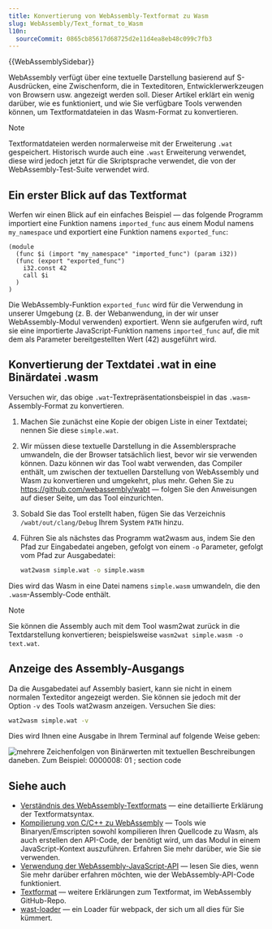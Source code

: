 ```yaml
---
title: Konvertierung von WebAssembly-Textformat zu Wasm
slug: WebAssembly/Text_format_to_Wasm
l10n:
  sourceCommit: 0865cb85617d68725d2e11d4ea8eb48c099c7fb3
---
```


{{WebAssemblySidebar}}

WebAssembly verfügt über eine textuelle Darstellung basierend auf S-Ausdrücken, eine Zwischenform, die in Texteditoren, Entwicklerwerkzeugen von Browsern usw. angezeigt werden soll. Dieser Artikel erklärt ein wenig darüber, wie es funktioniert, und wie Sie verfügbare Tools verwenden können, um Textformatdateien in das Wasm-Format zu konvertieren.

> [!NOTE]
> Textformatdateien werden normalerweise mit der Erweiterung `.wat` gespeichert. Historisch wurde auch eine `.wast` Erweiterung verwendet, diese wird jedoch jetzt für die Skriptsprache verwendet, die von der WebAssembly-Test-Suite verwendet wird.

## Ein erster Blick auf das Textformat

Werfen wir einen Blick auf ein einfaches Beispiel — das folgende Programm importiert eine Funktion namens `imported_func` aus einem Modul namens `my_namespace` und exportiert eine Funktion namens `exported_func`:

```wasm
(module
  (func $i (import "my_namespace" "imported_func") (param i32))
  (func (export "exported_func")
    i32.const 42
    call $i
  )
)
```

Die WebAssembly-Funktion `exported_func` wird für die Verwendung in unserer Umgebung (z. B. der Webanwendung, in der wir unser WebAssembly-Modul verwenden) exportiert. Wenn sie aufgerufen wird, ruft sie eine importierte JavaScript-Funktion namens `imported_func` auf, die mit dem als Parameter bereitgestellten Wert (42) ausgeführt wird.

## Konvertierung der Textdatei .wat in eine Binärdatei .wasm

Versuchen wir, das obige `.wat`-Textrepräsentationsbeispiel in das `.wasm`-Assembly-Format zu konvertieren.

1. Machen Sie zunächst eine Kopie der obigen Liste in einer Textdatei; nennen Sie diese `simple.wat`.
2. Wir müssen diese textuelle Darstellung in die Assemblersprache umwandeln, die der Browser tatsächlich liest, bevor wir sie verwenden können. Dazu können wir das Tool wabt verwenden, das Compiler enthält, um zwischen der textuellen Darstellung von WebAssembly und Wasm zu konvertieren und umgekehrt, plus mehr. Gehen Sie zu <https://github.com/webassembly/wabt> — folgen Sie den Anweisungen auf dieser Seite, um das Tool einzurichten.
3. Sobald Sie das Tool erstellt haben, fügen Sie das Verzeichnis `/wabt/out/clang/Debug` Ihrem System `PATH` hinzu.
4. Führen Sie als nächstes das Programm wat2wasm aus, indem Sie den Pfad zur Eingabedatei angeben, gefolgt von einem `-o` Parameter, gefolgt vom Pfad zur Ausgabedatei:

   ```bash
   wat2wasm simple.wat -o simple.wasm
   ```

Dies wird das Wasm in eine Datei namens `simple.wasm` umwandeln, die den `.wasm`-Assembly-Code enthält.

> [!NOTE]
> Sie können die Assembly auch mit dem Tool wasm2wat zurück in die Textdarstellung konvertieren; beispielsweise `wasm2wat simple.wasm -o text.wat`.

## Anzeige des Assembly-Ausgangs

Da die Ausgabedatei auf Assembly basiert, kann sie nicht in einem normalen Texteditor angezeigt werden. Sie können sie jedoch mit der Option `-v` des Tools wat2wasm anzeigen. Versuchen Sie dies:

```bash
wat2wasm simple.wat -v
```

Dies wird Ihnen eine Ausgabe in Ihrem Terminal auf folgende Weise geben:

![mehrere Zeichenfolgen von Binärwerten mit textuellen Beschreibungen daneben. Zum Beispiel: 0000008: 01 ; section code ](assembly-output.png)

## Siehe auch

- [Verständnis des WebAssembly-Textformats](/de/docs/WebAssembly/Understanding_the_text_format) — eine detaillierte Erklärung der Textformatsyntax.
- [Kompilierung von C/C++ zu WebAssembly](/de/docs/WebAssembly/C_to_Wasm) — Tools wie Binaryen/Emscripten sowohl kompilieren Ihren Quellcode zu Wasm, als auch erstellen den API-Code, der benötigt wird, um das Modul in einem JavaScript-Kontext auszuführen. Erfahren Sie mehr darüber, wie Sie sie verwenden.
- [Verwendung der WebAssembly-JavaScript-API](/de/docs/WebAssembly/Using_the_JavaScript_API) — lesen Sie dies, wenn Sie mehr darüber erfahren möchten, wie der WebAssembly-API-Code funktioniert.
- [Textformat](https://webassembly.github.io/spec/core/text/index.html) — weitere Erklärungen zum Textformat, im WebAssembly GitHub-Repo.
- [wast-loader](https://github.com/xtuc/webassemblyjs/tree/master/packages/wast-loader) — ein Loader für webpack, der sich um all dies für Sie kümmert.
